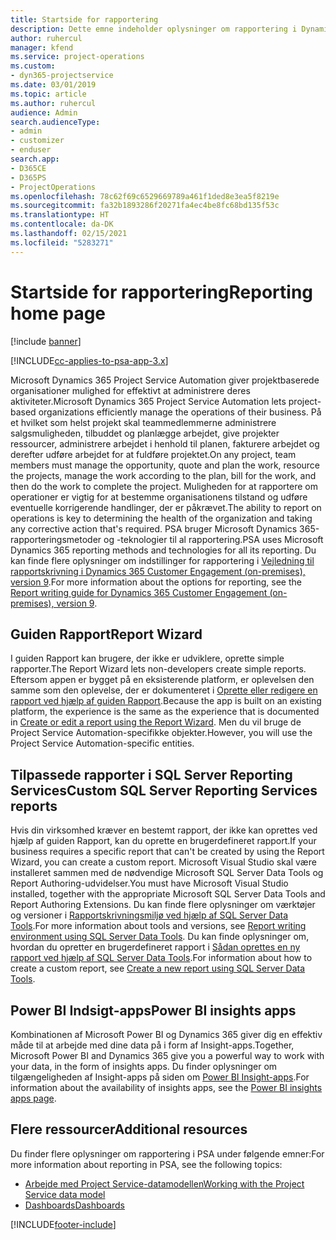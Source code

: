```yaml
---
title: Startside for rapportering
description: Dette emne indeholder oplysninger om rapportering i Dynamics 365 Project Service Automation.
author: ruhercul
manager: kfend
ms.service: project-operations
ms.custom:
- dyn365-projectservice
ms.date: 03/01/2019
ms.topic: article
ms.author: ruhercul
audience: Admin
search.audienceType:
- admin
- customizer
- enduser
search.app:
- D365CE
- D365PS
- ProjectOperations
ms.openlocfilehash: 78c62f69c6529669789a461f1ded8e3ea5f8219e
ms.sourcegitcommit: fa32b1893286f20271fa4ec4be8fc68bd135f53c
ms.translationtype: HT
ms.contentlocale: da-DK
ms.lasthandoff: 02/15/2021
ms.locfileid: "5283271"
---
```

# <a name="reporting-home-page"></a><span data-ttu-id="7c553-103">Startside for rapportering</span><span class="sxs-lookup"><span data-stu-id="7c553-103">Reporting home page</span></span>

[!include [banner](../includes/psa-now-project-operations.md)]

[!INCLUDE[cc-applies-to-psa-app-3.x](../includes/cc-applies-to-psa-app-3x.md)]

<span data-ttu-id="7c553-104">Microsoft Dynamics 365 Project Service Automation giver projektbaserede organisationer mulighed for effektivt at administrere deres aktiviteter.</span><span class="sxs-lookup"><span data-stu-id="7c553-104">Microsoft Dynamics 365 Project Service Automation lets project-based organizations efficiently manage the operations of their business.</span></span> <span data-ttu-id="7c553-105">På et hvilket som helst projekt skal teammedlemmerne administrere salgsmuligheden, tilbuddet og planlægge arbejdet, give projekter ressourcer, administrere arbejdet i henhold til planen, fakturere arbejdet og derefter udføre arbejdet for at fuldføre projektet.</span><span class="sxs-lookup"><span data-stu-id="7c553-105">On any project, team members must manage the opportunity, quote and plan the work, resource the projects, manage the work according to the plan, bill for the work, and then do the work to complete the project.</span></span> <span data-ttu-id="7c553-106">Muligheden for at rapportere om operationer er vigtig for at bestemme organisationens tilstand og udføre eventuelle korrigerende handlinger, der er påkrævet.</span><span class="sxs-lookup"><span data-stu-id="7c553-106">The ability to report on operations is key to determining the health of the organization and taking any corrective action that's required.</span></span> <span data-ttu-id="7c553-107">PSA bruger Microsoft Dynamics 365-rapporteringsmetoder og -teknologier til al rapportering.</span><span class="sxs-lookup"><span data-stu-id="7c553-107">PSA uses Microsoft Dynamics 365 reporting methods and technologies for all its reporting.</span></span> <span data-ttu-id="7c553-108">Du kan finde flere oplysninger om indstillinger for rapportering i [Vejledning til rapportskrivning i Dynamics 365 Customer Engagement (on-premises), version 9](https://docs.microsoft.com/dynamics365/customerengagement/on-premises/analytics/reporting-analytics-with-dynamics-365).</span><span class="sxs-lookup"><span data-stu-id="7c553-108">For more information about the options for reporting, see the [Report writing guide for Dynamics 365 Customer Engagement (on-premises), version 9](https://docs.microsoft.com/dynamics365/customerengagement/on-premises/analytics/reporting-analytics-with-dynamics-365).</span></span>

## <a name="report-wizard"></a><span data-ttu-id="7c553-109">Guiden Rapport</span><span class="sxs-lookup"><span data-stu-id="7c553-109">Report Wizard</span></span>

<span data-ttu-id="7c553-110">I guiden Rapport kan brugere, der ikke er udviklere, oprette simple rapporter.</span><span class="sxs-lookup"><span data-stu-id="7c553-110">The Report Wizard lets non-developers create simple reports.</span></span> <span data-ttu-id="7c553-111">Eftersom appen er bygget på en eksisterende platform, er oplevelsen den samme som den oplevelse, der er dokumenteret i [Oprette eller redigere en rapport ved hjælp af guiden Rapport](https://docs.microsoft.com/dynamics365/customerengagement/on-premises/basics/create-edit-copy-report-wizard).</span><span class="sxs-lookup"><span data-stu-id="7c553-111">Because the app is built on an existing platform, the experience is the same as the experience that is documented in [Create or edit a report using the Report Wizard](https://docs.microsoft.com/dynamics365/customerengagement/on-premises/basics/create-edit-copy-report-wizard).</span></span> <span data-ttu-id="7c553-112">Men du vil bruge de Project Service Automation-specifikke objekter.</span><span class="sxs-lookup"><span data-stu-id="7c553-112">However, you will use the Project Service Automation-specific entities.</span></span>

## <a name="custom-sql-server-reporting-services-reports"></a><span data-ttu-id="7c553-113">Tilpassede rapporter i SQL Server Reporting Services</span><span class="sxs-lookup"><span data-stu-id="7c553-113">Custom SQL Server Reporting Services reports</span></span>

<span data-ttu-id="7c553-114">Hvis din virksomhed kræver en bestemt rapport, der ikke kan oprettes ved hjælp af guiden Rapport, kan du oprette en brugerdefineret rapport.</span><span class="sxs-lookup"><span data-stu-id="7c553-114">If your business requires a specific report that can't be created by using the Report Wizard, you can create a custom report.</span></span> <span data-ttu-id="7c553-115">Microsoft Visual Studio skal være installeret sammen med de nødvendige Microsoft SQL Server Data Tools og Report Authoring-udvidelser.</span><span class="sxs-lookup"><span data-stu-id="7c553-115">You must have Microsoft Visual Studio installed, together with the appropriate Microsoft SQL Server Data Tools and Report Authoring Extensions.</span></span> <span data-ttu-id="7c553-116">Du kan finde flere oplysninger om værktøjer og versioner i [Rapportskrivningsmiljø ved hjælp af SQL Server Data Tools](https://docs.microsoft.com/dynamics365/customerengagement/on-premises/analytics/report-writing-environment-using-sql-server-data-tools).</span><span class="sxs-lookup"><span data-stu-id="7c553-116">For more information about tools and versions, see [Report writing environment using SQL Server Data Tools](https://docs.microsoft.com/dynamics365/customerengagement/on-premises/analytics/report-writing-environment-using-sql-server-data-tools).</span></span> <span data-ttu-id="7c553-117">Du kan finde oplysninger om, hvordan du opretter en brugerdefineret rapport i [Sådan oprettes en ny rapport ved hjælp af SQL Server Data Tools](https://docs.microsoft.com/dynamics365/customerengagement/on-premises/analytics/create-a-new-report-using-sql-server-data-tools).</span><span class="sxs-lookup"><span data-stu-id="7c553-117">For information about how to create a custom report, see [Create a new report using SQL Server Data Tools](https://docs.microsoft.com/dynamics365/customerengagement/on-premises/analytics/create-a-new-report-using-sql-server-data-tools).</span></span>

## <a name="power-bi-insights-apps"></a><span data-ttu-id="7c553-118">Power BI Indsigt-apps</span><span class="sxs-lookup"><span data-stu-id="7c553-118">Power BI insights apps</span></span>

<span data-ttu-id="7c553-119">Kombinationen af Microsoft Power BI og Dynamics 365 giver dig en effektiv måde til at arbejde med dine data på i form af Insight-apps.</span><span class="sxs-lookup"><span data-stu-id="7c553-119">Together, Microsoft Power BI and Dynamics 365 give you a powerful way to work with your data, in the form of insights apps.</span></span> <span data-ttu-id="7c553-120">Du finder oplysninger om tilgængeligheden af Insight-apps på siden om [Power BI Insight-apps](https://powerbi.microsoft.com/power-bi-insights-apps/).</span><span class="sxs-lookup"><span data-stu-id="7c553-120">For information about the availability of insights apps, see the [Power BI insights apps page](https://powerbi.microsoft.com/power-bi-insights-apps/).</span></span>


## <a name="additional-resources"></a><span data-ttu-id="7c553-121">Flere ressourcer</span><span class="sxs-lookup"><span data-stu-id="7c553-121">Additional resources</span></span>
<span data-ttu-id="7c553-122">Du finder flere oplysninger om rapportering i PSA under følgende emner:</span><span class="sxs-lookup"><span data-stu-id="7c553-122">For more information about reporting in PSA, see the following topics:</span></span>

- [<span data-ttu-id="7c553-123">Arbejde med Project Service-datamodellen</span><span class="sxs-lookup"><span data-stu-id="7c553-123">Working with the Project Service data model</span></span>](reports-working-project-service-data-model.md)
- [<span data-ttu-id="7c553-124">Dashboards</span><span class="sxs-lookup"><span data-stu-id="7c553-124">Dashboards</span></span>](reports-dashboards.md)



[!INCLUDE[footer-include](../includes/footer-banner.md)]
